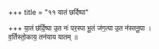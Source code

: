 +++
title = "११ यातं छर्दिष्पा"

+++
या॒तं छ॑र्दि॒ष्पा उ॒त नः॑ पर॒स्पा भू॒तं ज॑ग॒त्पा उ॒त न॑स्तनू॒पा ।  
व॒र्तिस्तो॒काय॒ तन॑याय यातम् ॥